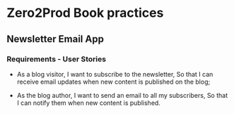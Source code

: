 # Zero2Prod Book practices
## Newsletter Email App


### Requirements - User Stories
- As a blog visitor, I want to subscribe to the newsletter, So that I can receive email updates when new content is published on the blog; 

- As the blog author, I want to send an email to all my subscribers, So that I can notify them when new content is published.
